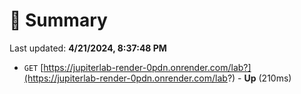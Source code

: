 # 📖 Summary
Last updated: **4/21/2024, 8:37:48 PM**

- `GET` [https://jupiterlab-render-0pdn.onrender.com/lab?](https://jupiterlab-render-0pdn.onrender.com/lab?) - **Up** (210ms)
